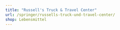 ```yaml
---
title: "Russell's Truck & Travel Center"
url: /springer/russells-truck-und-travel-center/
shop: Lebensmittel
---
```

